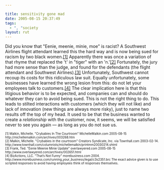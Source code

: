 ```yaml
---

title: sensitivity gone mad
date: 2005-08-15 20:37:49
tags:
  - ", "society
layout: rut
---
```


<p>Did you know that "Eenie, meenie, minie, moe" is racist? A Southwest Airlines flight attendant learned this the hard way and is now being sued for racism by two black women.<a href="http://michellemalkin.com/archives/003268.htm">[1]</a> Apparently there was once a variation of that rhyme that replaced the 't' in "tiger" with an 'n.'<a href="http://www.townhall.com/columnists/michellemalkin/printmm20030214.shtml">[2]</a> Fortunately, the jury had more sense than the judge, and found for the defendants (the flight attendant and Southwest Airlines).<a href="http://www.overlawyered.com/archives/002651.html">[3]</a> Unfortunately, Southwest cannot recoup its costs for this ridiculous law suit.  Equally unfortunately, some businesses have learned the wrong lesion from this: do not let your employees talk to customers.<a href="http://www.morebusiness.com/running_your_business/legal/c3s2351.brc">[4]</a> The clear implication here is that this litigious behavior is to be expected, and companies can and should do whatever they can to avoid being sued.  This is not the right thing to do.  This leads to stilted interactions with customers (which they will not like) and lack of innovation (new things are always more risky), just to name two results off the top of my head.  It used to be that the business wanted to create a <i>relationship</i> with the customer, now, it seems, we will be satisfied never to see you again &mdash; as long as you do not sue us.</p>  <font size="-2"> [1] Malkin, Michelle.  "Crybabies In The Courtroom" MichelleMalkin.com 2005-08-15 http://michellemalkin.com/archives/003268.htm <br  /> [2] Malkin, Michelle.  "Crybabies in the courtroom" Creators Syndicate, Inc. via Townhall.com 2003-02-14. http://www.townhall.com/columnists/michellemalkin/printmm20030214.shtml <br  /> [3] Frank, Ted.  "Eenie Meenie Minie Update" overlawyered.com 2005-08-15 http://www.overlawyered.com/archives/002651.html <br  /> [4] BizActions, LLC.  "That’s Not Funny" morebusiness.com 2004. http://www.morebusiness.com/running_your_business/legal/c3s2351.brc The exact advice given is to use scripted responses to avoid having employees think of responses themselves.  </font>

